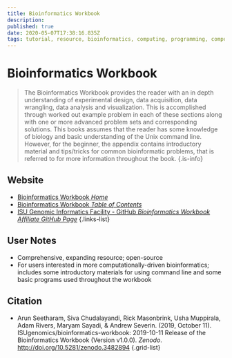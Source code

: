 ```yaml
---
title: Bioinformatics Workbook
description: 
published: true
date: 2020-05-07T17:38:16.835Z
tags: tutorial, resource, bioinformatics, computing, programming, computational biology
---
```


# Bioinformatics Workbook

> The Bioinformatics Workbook provides the reader with an in depth understanding of experimental design, data acquisition, data wrangling, data analysis and visualization. This is accomplished through worked out example problem in each of these sections along with one or more advanced problem sets and corresponding solutions. This books assumes that the reader has some knowledge of biology and basic understanding of the Unix command line. However, for the beginner, the appendix contains introductory material and tips/tricks for common bioinformatic problems, that is referred to for more information throughout the book.
{.is-info}

## Website

- [Bioinformatics Workbook *Home*](https://bioinformaticsworkbook.org)
- [Bioinformatics Workbook *Table of Contents*](https://bioinformaticsworkbook.org/list.html)
- [ISU Genomic Informatics Facility - GitHub *Bioinformatics Workbook Affiliate GitHub Page*](https://github.com/isugenomics)
{.links-list}

## User Notes
- Comprehensive, expanding resource; open-source
- For users interested in more computationally-driven bioinformatics; includes some introductory materials for using command line and some basic programs used throughout the workbook


## Citation
- Arun Seetharam, Siva Chudalayandi, Rick Masonbrink, Usha Muppirala, Adam Rivers, Maryam Sayadi, & Andrew Severin. (2019, October 11). ISUgenomics/bioinformatics-workbook: 2019-10-11 Release of the Bioinformatics Workbook (Version v1.0.0). <i>Zenodo</i>. http://doi.org/10.5281/zenodo.3482894
{.grid-list}

